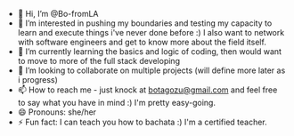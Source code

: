 - 👋 Hi, I’m @Bo-fromLA
- 👀 I’m interested in pushing my boundaries and testing my capacity to learn and execute things i've never done before :) I also want to network with software engineers and get to know more about the field itself.
- 🌱 I’m currently learning the basics and logic of coding, then would want to move to more of the full stack developing
- 💞️ I’m looking to collaborate on multiple projects (will define more later as i progress)
- 📫 How to reach me - just knock at botagozu@gmail.com and feel free to say what you have in mind :) I'm pretty easy-going.
- 😄 Pronouns: she/her
- ⚡ Fun fact: I can teach you how to bachata :) I'm a certified teacher.      

<!---
Bo-fromLA/Bo-fromLA is a ✨ special ✨ repository because its `README.md` (this file) appears on your GitHub profile.
You can click the Preview link to take a look at your changes.
--->

